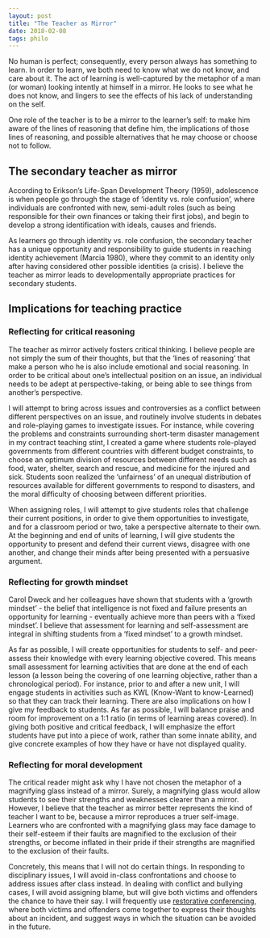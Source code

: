 ```yaml
---
layout: post
title: "The Teacher as Mirror"
date: 2018-02-08
tags: philo
---
```


No human is perfect; consequently, every person always has something to learn. In order to learn, we both need to know what we do not know, and care about it. The act of learning is well-captured by the metaphor of a man (or woman) looking intently at himself in a mirror. He looks to see what he does not know, and lingers to see the effects of his lack of understanding on the self. 

One role of the teacher is to be a mirror to the learner’s self: to make him aware of the lines of reasoning that define him, the implications of those lines of reasoning, and possible alternatives that he may choose or choose not to follow. 

## The secondary teacher as mirror
According to Erikson’s Life-Span Development Theory (1959), adolescence is when people go through the stage of ‘identity vs. role confusion’, where individuals are confronted with new, semi-adult roles (such as being responsible for their own finances or taking their first jobs), and begin to develop a strong identification with ideals, causes and friends. 

As learners go through identity vs. role confusion, the secondary teacher has a unique opportunity and responsibility to guide students in reaching identity achievement (Marcia 1980), where they commit to an identity only after having considered other possible identities (a crisis). I believe the teacher as mirror leads to developmentally appropriate practices for secondary students. 

## Implications for teaching practice

### Reflecting for critical reasoning
The teacher as mirror actively fosters critical thinking. I believe people are not simply the sum of their thoughts, but that the ‘lines of reasoning’ that make a person who he is also include emotional and social reasoning. In order to be critical about one’s intellectual position on an issue, an individual needs to be adept at perspective-taking, or being able to see things from another’s perspective. 

I will attempt to bring across issues and controversies as a conflict between different perspectives on an issue, and routinely involve students in debates and role-playing games to investigate issues. For instance, while covering the problems and constraints surrounding short-term disaster management in my contract teaching stint, I created a game where students role-played governments from different countries with different budget constraints, to choose an optimum division of resources between different needs such as food, water, shelter, search and rescue, and medicine for the injured and sick. Students soon realized the ‘unfairness’ of an unequal distribution of resources available for different governments to respond to disasters, and the moral difficulty of choosing between different priorities. 

When assigning roles, I will attempt to give students roles that challenge their current positions, in order to give them opportunities to investigate, and for a classroom period or two, take a perspective alternate to their own. At the beginning and end of units of learning, I will give students the opportunity to present and defend their current views, disagree with one another, and change their minds after being presented with a persuasive argument. 

### Reflecting for growth mindset
Carol Dweck and her colleagues have shown that students with a ‘growth mindset’ - the belief that intelligence is not fixed and failure presents an opportunity for learning - eventually achieve more than peers with a ‘fixed mindset’. I believe that assessment for learning and self-assessment are integral in shifting students from a ‘fixed mindset’ to a growth mindset. 

As far as possible, I will create opportunities for students to self- and peer- assess their knowledge with every learning objective covered. This means small assessment for learning activities that are done at the end of each lesson (a lesson being the covering of one learning objective, rather than a chronological period). For instance, prior to and after a new unit, I will engage students in activities such as KWL (Know-Want to know-Learned) so that they can track their learning. There are also implications on how I give my feedback to students. As far as possible, I will balance praise and room for improvement on a 1:1 ratio (in terms of learning areas covered). In giving both positive and critical feedback, I will emphasize the effort students have put into a piece of work, rather than some innate ability, and give concrete examples of how they have or have not displayed quality.

### Reflecting for moral development
The critical reader might ask why I have not chosen the metaphor of a magnifying glass instead of a mirror. Surely, a magnifying glass would allow students to see their strengths and weaknesses clearer than a mirror. However, I believe that the teacher as mirror better represents the kind of teacher I want to be, because a mirror reproduces a truer self-image. Learners who are confronted with a magnifying glass may face damage to their self-esteem if their faults are magnified to the exclusion of their strengths, or become inflated in their pride if their strengths are magnified to the exclusion of their faults.

Concretely, this means that I will not do certain things. In responding to disciplinary issues, I will avoid in-class confrontations and choose to address issues after class instead. In dealing with conflict and bullying cases, I will avoid assigning blame, but will give both victims and offenders the chance to have their say. I will frequently use [restorative conferencing](https://www.iirp.edu/what-we-do/what-is-restorative-practices/defining-restorative/20-restorative-conference), where both victims and offenders come together to express their thoughts about an incident, and suggest ways in which the situation can be avoided in the future. 
